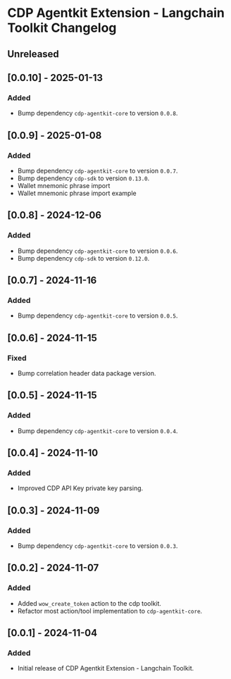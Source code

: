 # CDP Agentkit Extension - Langchain Toolkit Changelog

## Unreleased

## [0.0.10] - 2025-01-13

### Added

- Bump dependency `cdp-agentkit-core` to version `0.0.8`.

## [0.0.9] - 2025-01-08

### Added

- Bump dependency `cdp-agentkit-core` to version `0.0.7`.
- Bump dependency `cdp-sdk` to version `0.13.0`.
- Wallet mnemonic phrase import
- Wallet mnemonic phrase import example

## [0.0.8] - 2024-12-06

### Added

- Bump dependency `cdp-agentkit-core` to version `0.0.6`.
- Bump dependency `cdp-sdk` to version `0.12.0`.

## [0.0.7] - 2024-11-16

### Added

- Bump dependency `cdp-agentkit-core` to version `0.0.5`.

## [0.0.6] - 2024-11-15

### Fixed

- Bump correlation header data package version.

## [0.0.5] - 2024-11-15

### Added

- Bump dependency `cdp-agentkit-core` to version `0.0.4`.

## [0.0.4] - 2024-11-10

### Added

- Improved CDP API Key private key parsing.

## [0.0.3] - 2024-11-09

### Added

- Bump dependency `cdp-agentkit-core` to version `0.0.3`.

## [0.0.2] - 2024-11-07

### Added

- Added `wow_create_token` action to the cdp toolkit.
- Refactor most action/tool implementation to `cdp-agentkit-core`.

## [0.0.1] - 2024-11-04

### Added

- Initial release of CDP Agentkit Extension - Langchain Toolkit.

